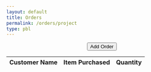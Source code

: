 ```yaml
---
layout: default
title: Orders
permalink: /orders/project
type: pbl
---
```



<center><button onclick="orderinput()">Add Order</button></center>

<p id="order"></p>

<script>

function orderinput() {
    let customer = prompt("Please enter customer name", "Customer name");
    if (customer != null) {
      document.getElementById("order").innerHTML =
      "New Customer: " + customer;
    }
}


import React, { useEffect, useState } from 'react'
import './App.css'
import {orders_list} from ./model_orders


function AddOrder () {
    const [orders, setOrders] = useState([])

    useEffect(() => {
        const fetchData = async () => {
            const result = await fetch("https://coolcoders.nighthawkcodescrums.gq")
            const jsonResult = result.json()

            setOrders(jsonResult)
        }

        fetchData()
    }, [])

    const submitOrder = async () => {
        const myData = {
            customer
        }

    const result = await fetch("https://coolcoders.nighthawkcodescrums.gq")
    }
}
  
</script>



<!-- HTML table fragment for page -->
<table>
  <thead>
  <tr>
    <th>Customer Name</th>
    <th>Item Purchased</th>
    <th>Quantity</th>
  </tr>
  </thead>
  <tbody id="result">
    <!-- javascript generated data -->
  </tbody>
</table>


<!-- Script is layed out in a sequence (without a function) and will execute when page is loaded -->
<script>

  // prepare HTML defined "result" container for new output
  const resultContainer = document.getElementById("result");

  // prepare fetch urls
  const url = "https://coolcoders.nighthawkcodescrums.gq/api/orders"; 
  const lower_url = url + "/quantity/";  // quantity

   // prepare fetch GET options
  const options = {
    method: 'GET', // *GET, POST, PUT, DELETE, etc.
    mode: 'cors', // no-cors, *cors, same-origin
    cache: 'default', // *default, no-cache, reload, force-cache, only-if-cached
    credentials: 'omit', // include, *same-origin, omit
    headers: {
      'Content-Type': 'application/json'
      // 'Content-Type': 'application/x-www-form-urlencoded',
    },
  };
  // prepare fetch PUT options, clones with JS Spread Operator (...)
  const put_options = {...options, method: 'PUT'}; // clones and replaces method

  // fetch the API
  fetch(url, options)
    // response is a RESTful "promise" on any successful fetch
    .then(response => {
      // check for response errors
      if (response.status !== 200) {
          error('GET API response failure: ' + response.status);
          return;
      }
      // valid response will have JSON data
      response.json().then(data => {
          console.log(data);
          for (const row of data) {
            // make "tr element" for each "row of data"
            const tr = document.createElement("tr");

            // td for item cell
            const orders = document.createElement("td");
              orders.innerHTML = row.id + ". " + row.item + row.quantity;  // add fetched data to innerHTML

            // this builds ALL td's (cells) into tr (row) element
            tr.appendChild(orders);

             // this adds all the tr (row) work above to the HTML "result" container
            resultContainer.appendChild(tr);
          }
      })
  })

  // catch fetch errors (ie Nginx ACCESS to server blocked)
  .catch(err => {
    error(err + " " + url);
  });

  // Reaction function to quantity user actions
  function subtract(type, put_url, elemID) {

    // fetch the API
    fetch(put_url, put_options)
    // response is a RESTful "promise" on any successful fetch
    .then(response => {
      // check for response errors
      if (response.status !== 200) {
          error("PUT API response failure: " + response.status)
          return;  // api failure
      }
      // valid response will have JSON data
      response.json().then(data => {
          console.log(data);
          // quantity updated/decreased
          if (type === QUANTITY) // quantity data element
            document.getElementById(elemID).innerHTML = data.quantity;  // fetched quantity data assigned to quantity Document Object Model (DOM)
          else
            error("unknown type: " + type);  // should never occur
      })
    })
    // catch fetch errors (ie Nginx ACCESS to server blocked)
    .catch(err => {
      error(err + " " + put_url);
    });
    
  }

  // Something went wrong with actions or responses
  function error(err) {
    // log as Error in console
    console.error(err);
    // append error to resultContainer
    const tr = document.createElement("tr");
    const td = document.createElement("td");
    td.innerHTML = err;
    tr.appendChild(td);
    resultContainer.appendChild(tr);
  }

</script>
